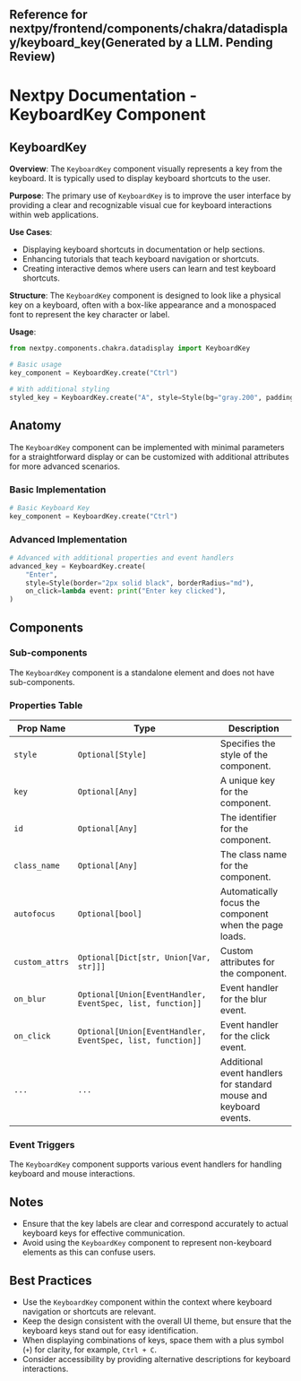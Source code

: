 ##  Reference for nextpy/frontend/components/chakra/datadisplay/keyboard_key(Generated by a LLM. Pending Review)

# Nextpy Documentation - KeyboardKey Component

## KeyboardKey

**Overview**: The `KeyboardKey` component visually represents a key from the keyboard. It is typically used to display keyboard shortcuts to the user.

**Purpose**: The primary use of `KeyboardKey` is to improve the user interface by providing a clear and recognizable visual cue for keyboard interactions within web applications.

**Use Cases**: 
- Displaying keyboard shortcuts in documentation or help sections.
- Enhancing tutorials that teach keyboard navigation or shortcuts.
- Creating interactive demos where users can learn and test keyboard shortcuts.

**Structure**: The `KeyboardKey` component is designed to look like a physical key on a keyboard, often with a box-like appearance and a monospaced font to represent the key character or label.

**Usage**:

```python
from nextpy.components.chakra.datadisplay import KeyboardKey

# Basic usage
key_component = KeyboardKey.create("Ctrl")

# With additional styling
styled_key = KeyboardKey.create("A", style=Style(bg="gray.200", padding="2"))
```

## Anatomy

The `KeyboardKey` component can be implemented with minimal parameters for a straightforward display or can be customized with additional attributes for more advanced scenarios.

### Basic Implementation

```python
# Basic Keyboard Key
key_component = KeyboardKey.create("Ctrl")
```

### Advanced Implementation

```python
# Advanced with additional properties and event handlers
advanced_key = KeyboardKey.create(
    "Enter",
    style=Style(border="2px solid black", borderRadius="md"),
    on_click=lambda event: print("Enter key clicked"),
)
```

## Components

### Sub-components

The `KeyboardKey` component is a standalone element and does not have sub-components.

### Properties Table

| Prop Name       | Type                                                        | Description                                                             |
|-----------------|-------------------------------------------------------------|-------------------------------------------------------------------------|
| `style`         | `Optional[Style]`                                           | Specifies the style of the component.                                   |
| `key`           | `Optional[Any]`                                             | A unique key for the component.                                         |
| `id`            | `Optional[Any]`                                             | The identifier for the component.                                       |
| `class_name`    | `Optional[Any]`                                             | The class name for the component.                                       |
| `autofocus`     | `Optional[bool]`                                            | Automatically focus the component when the page loads.                  |
| `custom_attrs`  | `Optional[Dict[str, Union[Var, str]]]`                      | Custom attributes for the component.                                    |
| `on_blur`       | `Optional[Union[EventHandler, EventSpec, list, function]]`  | Event handler for the blur event.                                       |
| `on_click`      | `Optional[Union[EventHandler, EventSpec, list, function]]`  | Event handler for the click event.                                      |
| `...`           | `...`                                                       | Additional event handlers for standard mouse and keyboard events.       |

### Event Triggers

The `KeyboardKey` component supports various event handlers for handling keyboard and mouse interactions.

## Notes

- Ensure that the key labels are clear and correspond accurately to actual keyboard keys for effective communication.
- Avoid using the `KeyboardKey` component to represent non-keyboard elements as this can confuse users.

## Best Practices

- Use the `KeyboardKey` component within the context where keyboard navigation or shortcuts are relevant.
- Keep the design consistent with the overall UI theme, but ensure that the keyboard keys stand out for easy identification.
- When displaying combinations of keys, space them with a plus symbol (`+`) for clarity, for example, `Ctrl + C`.
- Consider accessibility by providing alternative descriptions for keyboard interactions.